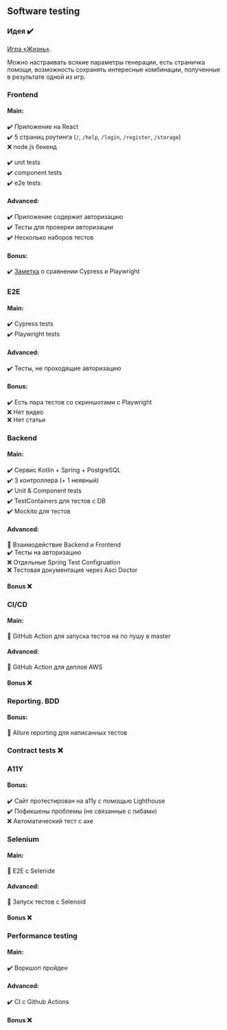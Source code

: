 ## Software testing
### Идея :heavy_check_mark:
[Игра «Жизнь»](https://en.wikipedia.org/wiki/Conway%27s_Game_of_Life).

Можно настраивать всякие параметры генерации, есть страничка помощи, возможность сохранять 
интересные комбинации, полученные в результате одной из игр.

### Frontend
#### Main:
:heavy_check_mark: Приложение на React\
:heavy_check_mark: 5 страниц роутинга (`/`, `/help`, `/login`, `/register`, `/storage`)\
:x: node.js бекенд\
\
:heavy_check_mark: unit tests\
:heavy_check_mark: component tests\
:heavy_check_mark: e2e tests

#### Advanced:
:heavy_check_mark: Приложение содержит авторизацию\
:heavy_check_mark: Тесты для проверки авторизации\
:heavy_check_mark: Несколько наборов тестов

#### Bonus:
:heavy_check_mark: [Заметка](https://mervap.github.io/SoftwareTesting/CypressPlaywright.html) о сравнении Cypress и Playwright

### E2E
#### Main:
:heavy_check_mark: Cypress tests\
:heavy_check_mark: Playwright tests

#### Advanced:
:heavy_check_mark: Тесты, не проходящие авторизацию

#### Bonus:
:heavy_check_mark: Есть пара тестов со скриншотами с Playwright\
:x: Нет видео\
:x: Нет статьи


### Backend
#### Main:
:heavy_check_mark: Сервис Kotlin + Spring + PostgreSQL\
:heavy_check_mark: 3 контроллера (+ 1 неявный)\
:heavy_check_mark: Unit & Component tests\
:heavy_check_mark: TestContainers для тестов с DB\
:heavy_check_mark: Mockito для тестов

#### Advanced:
:construction: Взаимодействие Backend и Frontend\
:heavy_check_mark: Тесты на авторизацию\
:x: Отдельные Spring Test Configruation\
:x: Тестовая документация через Asci Doctor

#### Bonus :x:

### CI/CD
#### Main:
:construction: GitHub Action для запуска тестов на по пушу в master

#### Advanced:
:construction: GitHub Action для деплоя AWS

#### Bonus :x:

### Reporting. BDD
#### Bonus:
:construction: Allure reporting для написанных тестов

### Contract tests :x:

### A11Y
#### Bonus:
:heavy_check_mark: Сайт протестирован на а11y с помощью Lighthouse\
:heavy_check_mark: Пофикшены проблемы (не связанные с либами)\
:x: Автоматический тест с axe

### Selenium
#### Main:
:construction: E2E с Selenide

#### Advanced:
:construction: Запуск тестов с Selenoid

#### Bonus :x:

### Performance testing
#### Main:
:heavy_check_mark: Воркшоп пройден

#### Advanced:
:heavy_check_mark: CI с Github Actions

#### Bonus :x:
